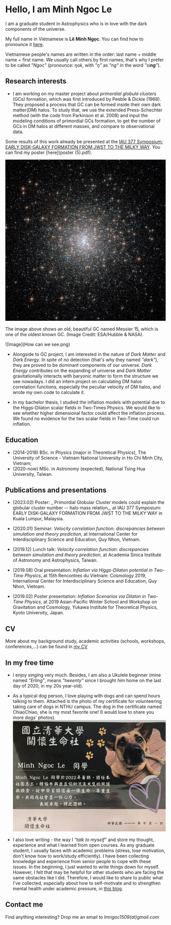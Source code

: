 # Hello, I am Minh Ngoc Le

I am a graduate student in Astrophysics who is in love with the dark components of the universe. 

My full name in Vietnamese is **Lê Minh Ngọc**. You can find how to pronounce it [here](https://forvo.com/user/ngocle0915/).

Vietnamese people's names are written in the order: last name + middle name + first name.  We usually call others by first names, that's why I prefer to be called _"Ngoc"_ (pronounce: _ŋok_, with _"ŋ"_ as _"ng"_ in the word _"si**ng**"_). 


## Research interests
- I am working on my master project about _primordial globula clusters_ (GCs) formation, which was first introduced by Peeble & Dickie (1968). They proposed a process that GC can be formed inside their own dark matter(DM) halos. To study that, we use the extended Press-Schechter method (with the code from Parkinson et al. 2008) and input the modeling conditions of primordial GCs formation, to get the number of GCs in DM halos at different masses, and compare to observational data.  

Some results of this work already be presented at the [IAU 377 Symposium: EARLY DISK-GALAXY FORMATION
FROM JWST TO THE MILKY WAY](https://www.mso.anu.edu.au/~yting/Malaysia_IAU/). You can find my poster [here](poster (5).pdf).

![Image](m15-closer.jpg)

The image above shows an old, beautiful GC named Messier 15, which is one of the oldest known GC. (Image Credit: ESA/Hubble & NASA).

![Image](How can we see.png)

- Alongside to GC project, I am interested in the nature of _Dark Matter_ and _Dark Energy_. In spite of no detection (that's why they named _"dark"_), they are proved to be dominant components of our universe. _Dark Energy_ contributes on the expanding of universe and _Dark Matter_ gravitationally interacts with baryonic matter to form the structure we see nowadays. I did an intern project on calculating DM halos correlation functions, especially the peculiar velocity of DM halos, and wrote my own code to calculate it.

- In my bachelor thesis, I studied the inflation models with potential due to the Higgs-Dilaton scalar fields in Two-Times Physics. We would like to see whether higher dimensional factor could affect the inflation process. We found no evidence for the two scalar fields in Two-Time could run inflation.  
 

## Education

- (2014-2018) BSc. in Physics (major in Theoretical Physics), The University of Science - Vietnam National University in Ho Chi Minh City, Vietnam;
- (2020-now) MSc. in Astronomy (expected), National Tsing Hua University, Taiwan. 

## Publications and presentations

- (2023.02) Poster: _ Primordial Globular Cluster models could explain the globular cluster number --  halo mass relation_, at IAU 377 Symposium: EARLY DISK-GALAXY FORMATION
FROM JWST TO THE MILKY WAY in Kuala Lumpur, Malaysia.

- (2020.01) Seminar: _Velocity correlation function: discrepancies between simulation and theory prediction_, at International Center for Interdisciplinary Science and Education, Quy Nhon, Vietnam.

- (2019.12) Lunch talk: _Velocity correlation function: discrepancies between simulation and theory prediction_, at Academia Sinica Institute of Astronomy and Astrophysics, Taiwan.

- (2019.08) Oral presentation: _Inflation via Higgs-Dilaton potential in Two-Time Physics_, at 15th Rencontres du Vietnam: Cosmology 2019, International Center for Interdisciplinary Science and Education, Quy Nhon, Vietnam.
 
 - (2019.02) Poster presentation: _Inflation Scenarios via Dilaton in Two-Time Physics_, at 2019 Asian-Pacific Winter School and Workshop on Gravitation and Cosmology, Yukawa Institute for Theoretical Physics, Kyoto University, Japan.	

## CV
More about my background study, academic activities (schools, workshops, conferences,...) can be found in [my CV](Minh_Ngoc_LE_CV.pdf)

## In my free time

- I enjoy singing very much. Besides, I am also a Ukulele beginner (mine named _"Erling"_, means _"tweenty"_ since I brought _him_ home on the last day of 2020, in my 20s year-old).
- As a typical dog person, I love playing with dogs and can spend hours talking to them. Attached is the photo of my certificate for volunteering taking care of dogs in NTHU campus. The dog in the certificate named ChiaoChiao, she is my most favorite one! (I would love to share you more dogs' photos).
![Image](chiao.jpg)


- I also love writing - the way I _"talk to myself"_ and store my thought, experience and what I learned from open courses. As any graduate student, I usually faces with academic problems (stress, lose motivation, don't know how to work/study efficiently). I have been collecting knowledge and experience from senior people to cope with these issues. In the beginning, I just wanted to write things down for myself. However, I felt that may be helpful for other students who are facing the same obstacles like I did. Therefore, I would like to share to public what I've collected, especially about how to self-motivate and to strengthen mental health under academic pressure, in [this blog](https://life-of-a-grad-student.blogspot.com/).

## Contact me

Find anything interesting? Drop me an email to _lmngoc1509(at)gmail.com_
